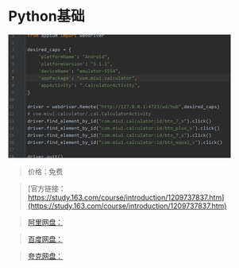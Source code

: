 # Python基础

![img](../../../assets/study163/free/4f011edd3792497197e7930448782588.png)

> 价格：免费

> [官方链接：https://study.163.com/course/introduction/1209737837.htm](https://study.163.com/course/introduction/1209737837.htm)

> [阿里网盘：]()

> [百度网盘：]()

> [夸克网盘：]()
